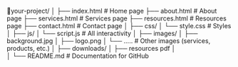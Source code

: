 📁your-project/
│
├── index.html         # Home page
├── about.html         # About page
├── services.html      # Services page
├── resources.html     # Resources page
├── contact.html       # Contact page
│
├── css/
│   └── style.css     # Styles
│
├── js/
│   └── script.js      # All interactivity
│
├── images/
│   ├── background.jpg
│   ├── logo.png
│   └── .....            # Other images (services, products, etc.)
│
├── downloads/
│   ├── resources pdf
│   
│
└── README.md          # Documentation for GitHub